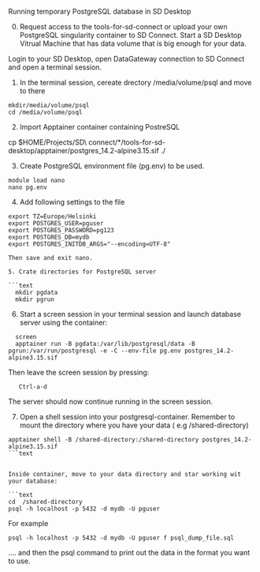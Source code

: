 Running temporary PostgreSQL database in SD Desktop



0. Request access to the tools-for-sd-connect or upload your own PostgreSQL singularity container to SD Connect. Start a SD Desktop Vitrual Machine that has data volume that is big enough for your data. 

Login to your SD Desktop, open DataGateway connection to SD Connect and open a terminal session.





1. In the terminal session, cereate drectory /media/volume/psql and move to there

```text
mkdir/media/volume/psql
cd /media/volume/psql
```


2. Import Apptainer container containing PostreSQL

 cp $HOME/Projects/SD\ connect/*/tools-for-sd-desktop/apptainer/postgres_14.2-alpine3.15.sif ./

3. Create PostgreSQL environment file (pg.env) to be used.

```text
module load nano
nano pg.env
```

4. Add following settings to the file

```text
export TZ=Europe/Helsinki
export POSTGRES_USER=pguser
export POSTGRES_PASSWORD=pg123
export POSTGRES_DB=mydb
export POSTGRES_INITDB_ARGS="--encoding=UTF-8"

Then save and exit nano.

5. Crate directories for PostgreSQL server

```text
  mkdir pgdata
  mkdir pgrun
```

6. Start a screen session in your terminal session and launch database server using the container:

```text
  screen
  apptainer run -B pgdata:/var/lib/postgresql/data -B pgrun:/var/run/postgresql -e -C --env-file pg.env postgres_14.2-alpine3.15.sif
```
Then leave the screen session by pressing:

```text
   Ctrl-a-d
```

The server should now continue running in the screen session.

7. Open a shell session into your postgresql-container. Remember to mount the directory where you have your data
( e.g /shared-directory)

```text
apptainer shell -B /shared-directory:/shared-directory postgres_14.2-alpine3.15.sif
```text


Inside container, move to your data directory and star working wit your database:

```text
cd  /shared-directory
psql -h localhost -p 5432 -d mydb -U pguser
```


For example

```text
psql -h localhost -p 5432 -d mydb -U pguser f psql_dump_file.sql
```


.... and then the psql command to print out the data in the format you want to use.
